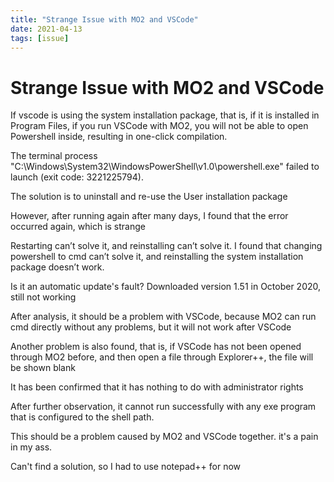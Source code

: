 ```yaml
---
title: "Strange Issue with MO2 and VSCode"
date: 2021-04-13
tags: [issue]
---
```



# Strange Issue with MO2 and VSCode

If vscode is using the system installation package, that is, if it is installed in Program Files, if you run VSCode with MO2, you will not be able to open Powershell inside, resulting in one-click compilation.

The terminal process "C:\Windows\System32\WindowsPowerShell\v1.0\powershell.exe" failed to launch (exit code: 3221225794).

The solution is to uninstall and re-use the User installation package

However, after running again after many days, I found that the error occurred again, which is strange

Restarting can’t solve it, and reinstalling can’t solve it. I found that changing powershell to cmd can’t solve it, and reinstalling the system installation package doesn’t work.

Is it an automatic update's fault? Downloaded version 1.51 in October 2020, still not working

After analysis, it should be a problem with VSCode, because MO2 can run cmd directly without any problems, but it will not work after VSCode

Another problem is also found, that is, if VSCode has not been opened through MO2 before, and then open a file through Explorer++, the file will be shown blank

It has been confirmed that it has nothing to do with administrator rights

After further observation, it cannot run successfully with any exe program that is configured to the shell path.

This should be a problem caused by MO2 and VSCode together. it's a pain in my ass.

Can't find a solution, so I had to use notepad++ for now 
